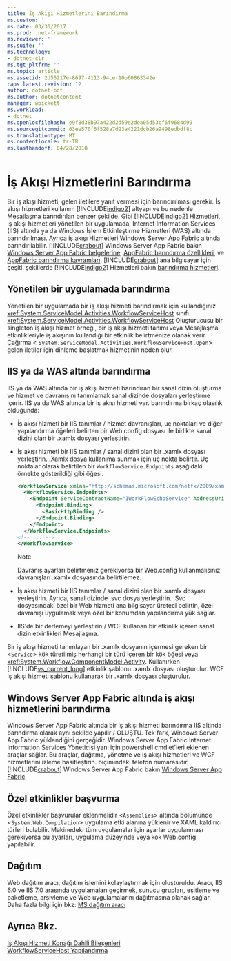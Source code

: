 ```yaml
---
title: İş Akışı Hizmetlerini Barındırma
ms.custom: ''
ms.date: 03/30/2017
ms.prod: .net-framework
ms.reviewer: ''
ms.suite: ''
ms.technology:
- dotnet-clr
ms.tgt_pltfrm: ''
ms.topic: article
ms.assetid: 2d55217e-8697-4113-94ce-10b60863342e
caps.latest.revision: 12
author: dotnet-bot
ms.author: dotnetcontent
manager: wpickett
ms.workload:
- dotnet
ms.openlocfilehash: e9f8d38b97a422d2d59e2dea05d53cf6f9684d99
ms.sourcegitcommit: 03ee570f6f528a7d23a4221dcb26a9498edbdf8c
ms.translationtype: MT
ms.contentlocale: tr-TR
ms.lasthandoff: 04/28/2018
---
```

# <a name="hosting-workflow-services"></a>İş Akışı Hizmetlerini Barındırma
Bir iş akışı hizmeti, gelen iletilere yanıt vermesi için barındırılması gerekir. İş akışı hizmetleri kullanım [!INCLUDE[indigo2](../../../../includes/indigo2-md.md)] altyapı ve bu nedenle Mesajlaşma barındırılan benzer şekilde. Gibi [!INCLUDE[indigo2](../../../../includes/indigo2-md.md)] Hizmetleri, iş akışı hizmetleri yönetilen bir uygulamada, Internet Information Services (IIS) altında ya da Windows İşlem Etkinleştirme Hizmetleri (WAS) altında barındırılması. Ayrıca iş akışı Hizmetleri Windows Server App Fabric altında barındırılabilir. [!INCLUDE[crabout](../../../../includes/crabout-md.md)] Windows Server App Fabric bakın [Windows Server App Fabric belgelerine](http://go.microsoft.com/fwlink/?LinkId=193037), [AppFabric barındırma özellikleri](http://go.microsoft.com/fwlink/?LinkId=196494), ve [AppFabric barındırma kavramları](http://go.microsoft.com/fwlink/?LinkId=196495). [!INCLUDE[crabout](../../../../includes/crabout-md.md)] ana bilgisayar için çeşitli şekillerde [!INCLUDE[indigo2](../../../../includes/indigo2-md.md)] Hizmetleri bakın [barındırma hizmetleri](../../../../docs/framework/wcf/hosting-services.md).  
  
## <a name="hosting-in-a-managed-application"></a>Yönetilen bir uygulamada barındırma  
 Yönetilen bir uygulamada bir iş akışı hizmeti barındırmak için kullandığınız <xref:System.ServiceModel.Activities.WorkflowServiceHost> sınıfı. <xref:System.ServiceModel.Activities.WorkflowServiceHost> Oluşturucusu bir singleton iş akışı hizmet örneği, bir iş akışı hizmeti tanımı veya Mesajlaşma etkinlikleriyle iş akışının kullandığı bir etkinlik belirtmenize olanak verir. Çağırma <<!--zz xref:System.ServiceModel.Activities.WorkflowServiceHost.Open%2A--> `System.ServiceModel.Activities.WorkflowServiceHost.Open`> gelen iletiler için dinleme başlatmak hizmetinin neden olur.  
  
## <a name="hosting-under-iis-or-was"></a>IIS ya da WAS altında barındırma  
 IIS ya da WAS altında bir iş akışı hizmeti barındıran bir sanal dizin oluşturma ve hizmet ve davranışını tanımlamak sanal dizinde dosyaları yerleştirme içerir. IIS ya da WAS altında bir iş akışı hizmeti var. barındırma birkaç olasılık olduğunda:  
  
-   İş akışı hizmeti bir IIS tanımlar / hizmet davranışları, uç noktaları ve diğer yapılandırma öğeleri belirten bir Web.config dosyası ile birlikte sanal dizini olan bir .xamlx dosyası yerleştirin.  
  
-   İş akışı hizmeti bir IIS tanımlar / sanal dizini olan bir .xamlx dosyası yerleştirin. .Xamlx dosya kullanıma sunmak için uç nokta belirtir. Uç noktalar olarak belirtilen bir `WorkflowService.Endpoints` aşağıdaki örnekte gösterildiği gibi öğesi.  
  
    ```xml  
    <WorkflowService xmlns="http://schemas.microsoft.com/netfx/2009/xaml/servicemodel"  xmlns:p1="http://schemas.microsoft.com/netfx/2009/xaml/activities" xmlns:sad="clr-namespace:System.Activities.Debugger;assembly=System.Activities" xmlns:x="http://schemas.microsoft.com/winfx/2006/xaml">  
      <WorkflowService.Endpoints>  
        <Endpoint ServiceContractName="IWorkFlowEchoService" AddressUri="">  
          <Endpoint.Binding>  
            <BasicHttpBinding />  
          </Endpoint.Binding>  
        </Endpoint>  
      </WorkflowService.Endpoints>  
    <!-- ... -->  
    </WorkflowService>  
    ```  
  
    > [!NOTE]
    >  Davranış ayarları belirtmeniz gerekiyorsa bir Web.config kullanmalısınız davranışları .xamlx dosyasında belirtilemez.  
  
-   İş akışı hizmeti bir IIS tanımlar / sanal dizini olan bir .xamlx dosyası yerleştirin. Ayrıca, sanal dizinde .svc dosya yerleştirin. .Svc dosyasındaki özel bir Web hizmeti ana bilgisayar üreteci belirtin, özel davranışı uygulamak veya özel bir konumdan yapılandırma yük sağlar.  
  
-   IIS'de bir derlemeyi yerleştirin / WCF kullanan bir etkinlik içeren sanal dizin etkinlikleri Mesajlaşma.  
  
 Bir iş akışı hizmeti tanımlayan bir .xamlx dosyanın içermesi gereken bir <`Service`> kök türetilmiş herhangi bir türü içeren bir kök öğesi veya <xref:System.Workflow.ComponentModel.Activity>. Kullanırken [!INCLUDE[vs_current_long](../../../../includes/vs-current-long-md.md)] etkinlik şablonu .xamlx dosyası oluşturulur. WCF iş akışı hizmeti şablonu kullanarak bir .xamlx dosyası oluşturulur.  
  
## <a name="hosting-workflow-services-under-windows-server-app-fabric"></a>Windows Server App Fabric altında iş akışı hizmetlerini barındırma  
 Windows Server App Fabric altında bir iş akışı hizmeti barındırma IIS altında barındırma olarak aynı şekilde yapılır / OLUŞTU. Tek fark, Windows Server App Fabric yüklendiğini gerçeğidir. Windows Server App Fabric Internet Information Services Yöneticisi yanı için powershell cmdlet'leri eklenen araçlar sağlar. Bu araçlar, dağıtma, yönetme ve iş akışı hizmetleri ve WCF hizmetlerini izleme basitleştirin. biçimindeki telefon numarasıdır. [!INCLUDE[crabout](../../../../includes/crabout-md.md)] Windows Server App Fabric bakın [Windows Server App Fabric](http://go.microsoft.com/fwlink/?LinkId=193037)  
  
## <a name="referencing-custom-activities"></a>Özel etkinlikler başvurma  
 Özel etkinlikler başvurular eklenmelidir <`Assemblies`> altında bölümünde <`System.Web.Compilation`> uygulama etki alanına yüklenir ve XAML kaldırıcı türleri bulabilir. Makinedeki tüm uygulamalar için ayarlar uygulanması gerekiyorsa bu ayarları, uygulama düzeyinde veya kök Web.config yapılabilir.  
  
## <a name="deployment"></a>Dağıtım  
 Web dağıtım aracı, dağıtım işlemini kolaylaştırmak için oluşturuldu. Aracı, IIS 6.0 ve IIS 7.0 arasında uygulamaları geçirmek, sunucu grupları, eşitleme ve paketleme, arşivleme ve Web uygulamalarını dağıtmasına olanak sağlar. Daha fazla bilgi için bkz: [MS dağıtım aracı](http://go.microsoft.com/fwlink/?LinkId=178690)  
  
## <a name="see-also"></a>Ayrıca Bkz.  
 [İş Akışı Hizmeti Konağı Dahili Bileşenleri](../../../../docs/framework/wcf/feature-details/workflow-service-host-internals.md)  
 [WorkflowServiceHost Yapılandırma](../../../../docs/framework/wcf/feature-details/configuring-workflowservicehost.md)

